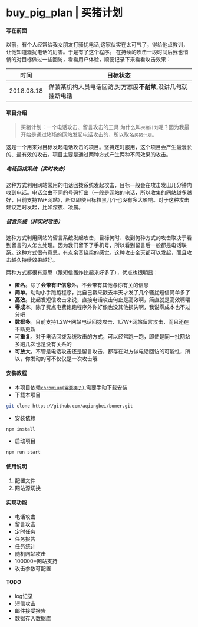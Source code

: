 # buy_pig_plan | 买猪计划

#### 写在前面

以前，有个人经常给我女朋友打骚扰电话,这家伙实在太可气了，得给他点教训，让他知道骚扰电话的厉害。于是有了这个程序。
在持续的攻击一段时间后我也悄悄的对目标做过一些回访，看看用户体验，顺便记录下来看看攻击效果：

|     时间   |                        目标状态                              |
|------------|--------------------------------------------------------------|
| 2018.08.18 | 佯装某机构人员电话回访,对方态度**不耐烦**,没讲几句就挂断电话 |


#### 项目介绍

> 买猪计划：一个电话攻击、留言攻击的工具
> 为什么叫`买猪计划`呢？因为我最开始是通过猪场的网站发起电话攻击的，所以取名`买猪计划`。

这是一个用来对目标发起电话攻击的项目。坚持定时服用，这个项目会产生最漫长的、最有效的攻击。项目主要是通过两种方式产生两种不同效果的攻击。

##### 电话回拨系统（实时攻击）
这种方式利用网站常用的电话回拨系统发起攻击，目标一般会在攻击发出几分钟内收到电话。电话会由不同的号码打出（一般是网站的电话，所以收集的网站越多越好，目前支持1W+网站），所以即使目标拉黑几个也没有多大影响。对于这种攻击建议定时发起，比如深夜、凌晨。

##### 留言系统（非实时攻击）
这种方式利用网站的留言系统发起攻击，目标何时、收到何种方式的攻击取决于看到留言的人怎么处理。因为我们留下了手机号，所以看到留言后一般都是电话联系。这种方式很有意思，有点余音绕梁的感觉。这种攻击全天都可以发起，而且攻击越久持续效果越好。

两种方式都很有意思（跟短信轰炸比起来好多了），优点也很明显：

- **匿名**。除了**会带有IP信息**外，不会带有其他与你有关的信息
- **简单**。动动小手跑跑程序，比自己戳来戳去半天才发了几个骚扰短信简单多了
- **高效**。比起发短信攻击来说，直接电话攻击何止是高效啊，简直就是高效啊喂
- **零成本**。除了费点电费跑跑程序外你好像也没其他损失啊，我说零成本也不过分吧
- **数据多**。目前支持1.2W+网站电话回拨攻击、1.7W+网站留言攻击，而且还在不断更新
- **可重复**。对于电话回拨系统攻击的方式，可以经常跑一跑，即使是同一批网站多跑几次也是没有关系的
- **可放大**。不管是电话攻击还是留言攻击，都存在对方做电话回访的可能性，所以，你发动的可不仅仅是一次攻击哦

#### 安装教程

- 本项目依赖[`chromium(需要梯子)`](https://download-chromium.appspot.com/),需要手动下载安装.
- 下载本项目

```sh
git clone https://github.com/aqiongbei/bomer.git
```

- 安装依赖

```sh
npm install
```

- 启动项目
```sh
npm run start
```


#### 使用说明

1. 配置文件
2. 网站源切换

#### 实现功能

- 电话攻击
- 留言攻击
- 定时任务
- 任务报告
- 任务统计
- 随机网站攻击
- 100000+网站支持
- 攻击参数可配置

#### TODO

- log记录
- 短信攻击
- 邮件接受报告
- 数据存入数据库